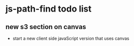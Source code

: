 # js-path-find todo list

## new s3 section on canvas
* start a new client side javaScript version that uses canvas